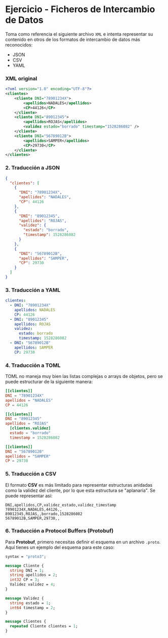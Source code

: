# Ejercicio - Ficheros de Intercambio de Datos
Toma como referencia el siguiente archivo `XML` e intenta representar su contenido en otros de los formatos de intercambio de datos más reconocidos:
- JSON
- CSV
- YAML

### XML original

```xml
<?xml version="1.0" encoding="UTF-8"?>
<clientes>
	<cliente DNI="78901234X">
		<apellidos>NADALES</apellidos>
		<CP>44126</CP>
	</cliente>
	<cliente DNI="89012345">
		<apellidos>ROJAS</apellidos>
		<validez estado="borrado" timestamp="1528286082" />
	</cliente>
	<cliente DNI="56789012B">
		<apellidos>SAMPER</apellidos>
		<CP>29730</CP>
	</cliente>
</clientes>
```

### 2. **Traducción a JSON**

```json
{
  "clientes": [
    {
      "DNI": "78901234X",
      "apellidos": "NADALES",
      "CP": 44126
    },
    {
      "DNI": "89012345",
      "apellidos": "ROJAS",
      "validez": {
        "estado": "borrado",
        "timestamp": 1528286082
      }
    },
    {
      "DNI": "56789012B",
      "apellidos": "SAMPER",
      "CP": 29730
    }
  ]
}
```

### 3. **Traducción a YAML**

```yaml
clientes:
  - DNI: "78901234X"
    apellidos: NADALES
    CP: 44126
  - DNI: "89012345"
    apellidos: ROJAS
    validez:
      estado: borrado
      timestamp: 1528286082
  - DNI: "56789012B"
    apellidos: SAMPER
    CP: 29730
```

### 4. **Traducción a TOML**

TOML no maneja muy bien las listas complejas o arrays de objetos, pero se puede estructurar de la siguiente manera:

```toml
[[clientes]]
DNI = "78901234X"
apellidos = "NADALES"
CP = 44126

[[clientes]]
DNI = "89012345"
apellidos = "ROJAS"
  [clientes.validez]
  estado = "borrado"
  timestamp = 1528286082

[[clientes]]
DNI = "56789012B"
apellidos = "SAMPER"
CP = 29730
```

### 5. **Traducción a CSV**

El formato **CSV** es más limitado para representar estructuras anidadas como la validez del cliente, por lo que esta estructura se "aplanaría". Se puede representar así:

```csv
DNI,apellidos,CP,validez_estado,validez_timestamp
78901234X,NADALES,44126,,
89012345,ROJAS,,borrado,1528286082
56789012B,SAMPER,29730,,
```

### 6. **Traducción a Protocol Buffers (Protobuf)**

Para **Protobuf**, primero necesitas definir el esquema en un archivo `.proto`. Aquí tienes un ejemplo del esquema para este caso:

```proto
syntax = "proto3";

message Cliente {
  string DNI = 1;
  string apellidos = 2;
  int32 CP = 3;
  Validez validez = 4;
}

message Validez {
  string estado = 1;
  int64 timestamp = 2;
}

message Clientes {
  repeated Cliente clientes = 1;
}
```

